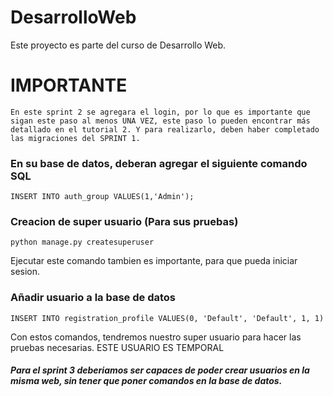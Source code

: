 # DesarrolloWeb

Este proyecto es parte del curso de Desarrollo Web.


# IMPORTANTE
    En este sprint 2 se agregara el login, por lo que es importante que sigan este paso al menos UNA VEZ, este paso lo pueden encontrar más detallado en el tutorial 2. Y para realizarlo, deben haber completado las migraciones del SPRINT 1.

### En su base de datos, deberan agregar el siguiente comando SQL
    INSERT INTO auth_group VALUES(1,'Admin');

### Creacion de super usuario (Para sus pruebas)
    python manage.py createsuperuser
Ejecutar este comando tambien es importante, para que pueda iniciar sesion.

### Añadir usuario a la base de datos
    INSERT INTO registration_profile VALUES(0, 'Default', 'Default', 1, 1)
Con estos comandos, tendremos nuestro super usuario para hacer las pruebas necesarias. ESTE USUARIO ES TEMPORAL

##### Para el sprint 3 deberiamos ser capaces de poder crear usuarios en la misma web, sin tener que poner comandos en la base de datos.